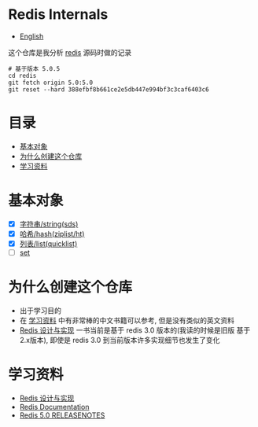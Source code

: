 # Redis Internals

* [English](https://github.com/zpoint/Redis-Internals/blob/5.0/README.md)

这个仓库是我分析 [redis](https://github.com/antirez/redis) 源码时做的记录

    # 基于版本 5.0.5
    cd redis
    git fetch origin 5.0:5.0
    git reset --hard 388efbf8b661ce2e5db447e994bf3c3caf6403c6

# 目录

* [基本对象](#基本对象)
* [为什么创建这个仓库](#为什么创建这个仓库)
* [学习资料](#学习资料)

# 基本对象
 - [x] [字符串/string(sds)](https://github.com/zpoint/Redis-Internals/blob/5.0/Object/sds/sds_cn.md)
 - [x] [哈希/hash(ziplist/ht)](https://github.com/zpoint/Redis-Internals/blob/5.0/Object/hash/hash_cn.md)
 - [x] [列表/list(quicklist)](https://github.com/zpoint/Redis-Internals/blob/5.0/Object/list/list_cn.md)
 - [ ] [set](https://github.com/zpoint/Redis-Internals/blob/5.0/Object/set/set.md)

# 为什么创建这个仓库

* 出于学习目的
* 在 [学习资料](#学习资料) 中有非常棒的中文书籍可以参考, 但是没有类似的英文资料
* [Redis 设计与实现](http://redisbook.com/) 一书当前是基于 redis 3.0 版本的(我读的时候是旧版 基于2.x版本), 即使是 redis 3.0 到当前版本许多实现细节也发生了变化

# 学习资料
* [Redis 设计与实现](http://redisbook.com/)
* [Redis Documentation](https://redis.io/documentation)
* [Redis 5.0 RELEASENOTES](https://raw.githubusercontent.com/antirez/redis/5.0/00-RELEASENOTES)
